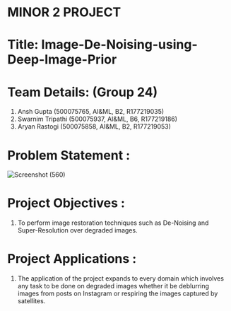 # MINOR 2 PROJECT
# Title: Image-De-Noising-using-Deep-Image-Prior

# Team Details: (Group 24)
1. Ansh Gupta (500075765, AI&ML, B2, R177219035)
2. Swarnim Tripathi (500075937, AI&ML, B6, R177219186)
3. Aryan Rastogi (500075858, AI&ML, B2, R177219053)

# Problem Statement :
![Screenshot (560)](https://user-images.githubusercontent.com/60087551/173177060-f7c32f97-fdd2-402a-ac21-e27ec816f167.png)

# Project Objectives :
1) To perform image restoration techniques such as De-Noising and Super-Resolution over degraded images.

# Project Applications :
1) The application of the project expands to every domain which involves any task to be done on degraded images whether it be deblurring images from posts on Instagram or respiring the images captured by satellites.





